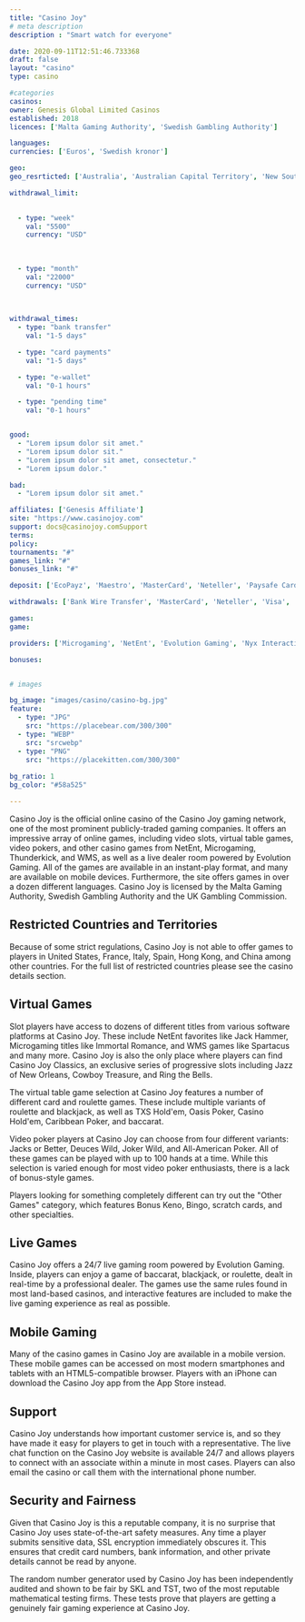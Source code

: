 ```yaml
---
title: "Casino Joy"
# meta description
description : "Smart watch for everyone"

date: 2020-09-11T12:51:46.733368
draft: false
layout: "casino" 
type: casino

#categories
casinos: 
owner: Genesis Global Limited Casinos
established: 2018
licences: ['Malta Gaming Authority', 'Swedish Gambling Authority']

languages: 
currencies: ['Euros', 'Swedish kronor']

geo: 
geo_resrticted: ['Australia', 'Australian Capital Territory', 'New South Wales', 'Northern Territory', 'Queensland', 'South Australia', 'Tasmania', 'Victoria', 'Western Australia', 'Belgium', 'Denmark', 'France', 'Germany', 'Schleswig-Holstein', 'Hungary', 'Iran', 'Israel', 'Italy', 'Metropolitan France', 'Portugal', 'Puerto Rico', 'Romania', 'Slovenia', 'Spain', 'Switzerland', 'Turkey', 'Ukraine', 'United Kingdom', 'United States', 'Alabama', 'Alaska', 'American Samoa', 'Arizona', 'Arkansas', 'California', 'Colorado', 'Connecticut', 'Delaware', 'District of Columbia', 'Florida', 'Georgia(US)', 'Guam', 'Hawaii', 'Idaho', 'Illinois', 'Indiana', 'Iowa', 'Kansas', 'Kentucky', 'Louisiana', 'Maine', 'Maryland', 'Massachusetts', 'Michigan', 'Minnesota', 'Mississippi', 'Missouri', 'Montana', 'Nebraska', 'Nevada', 'New Hampshire', 'New Jersey', 'New Mexico', 'New York', 'North Carolina', 'North Dakota', 'Northern Mariana Islands', 'Ohio', 'Oklahoma', 'Oregon', 'Pennsylvania', 'Rhode Island', 'South Carolina', 'South Dakota', 'Tennessee', 'Texas', 'U.S. Virgin Islands', 'Utah', 'Vermont', 'Virginia', 'Washington', 'West Virginia', 'Wisconsin', 'Wyoming']

withdrawal_limit:

  
  - type: "week"
    val: "5500"
    currency: "USD"
  
  
  
  - type: "month"
    val: "22000"
    currency: "USD"
  
  

withdrawal_times:
  - type: "bank transfer"
    val: "1-5 days"

  - type: "card payments"
    val: "1-5 days"

  - type: "e-wallet"
    val: "0-1 hours"

  - type: "pending time"
    val: "0-1 hours"


good:
  - "Lorem ipsum dolor sit amet."
  - "Lorem ipsum dolor sit."
  - "Lorem ipsum dolor sit amet, consectetur."
  - "Lorem ipsum dolor."

bad:
  - "Lorem ipsum dolor sit amet."

affiliates: ['Genesis Affiliate']
site: "https://www.casinojoy.com"
support: docs@casinojoy.comSupport
terms:
policy:
tournaments: "#"
games_link: "#"
bonuses_link: "#"

deposit: ['EcoPayz', 'Maestro', 'MasterCard', 'Neteller', 'Paysafe Card', 'Visa', 'Entropay', 'Skrill', 'Rapid Transfer']

withdrawals: ['Bank Wire Transfer', 'MasterCard', 'Neteller', 'Visa', 'Entropay', 'EcoPayz', 'Online Bank Transfer', 'Skrill', 'Rapid Transfer']

games: 
game:

providers: ['Microgaming', 'NetEnt', 'Evolution Gaming', 'Nyx Interactive', "Play'n GO", 'Quickspin', 'Yggdrasil Gaming', 'Red Tiger Gaming', 'Skywind Group']

bonuses:


# images

bg_image: "images/casino/casino-bg.jpg"  
feature:
  - type: "JPG" 
    src: "https://placebear.com/300/300"
  - type: "WEBP"
    src: "srcwebp"
  - type: "PNG"
    src: "https://placekitten.com/300/300"  
 
bg_ratio: 1 
bg_color: "#58a525"  

---
```


Casino Joy is the official online casino of the Casino Joy gaming network, one of the most prominent publicly-traded gaming companies. It offers an impressive array of online games, including video slots, virtual table games, video pokers, and other casino games from NetEnt, Microgaming, Thunderkick, and WMS, as well as a live dealer room powered by Evolution Gaming. All of the games are available in an instant-play format, and many are available on mobile devices. Furthermore, the site offers games in over a dozen different languages. Casino Joy is licensed by the Malta Gaming Authority, Swedish Gambling Authority and the UK Gambling Commission.

## Restricted Countries and Territories
Because of some strict regulations, Casino Joy is not able to offer games to players in United States, France, Italy, Spain, Hong Kong, and China among other countries. For the full list of restricted countries please see the casino details section.

## Virtual Games
Slot players have access to dozens of different titles from various software platforms at Casino Joy. These include NetEnt favorites like Jack Hammer, Microgaming titles like Immortal Romance, and WMS games like Spartacus and many more. Casino Joy is also the only place where players can find Casino Joy Classics, an exclusive series of progressive slots including Jazz of New Orleans, Cowboy Treasure, and Ring the Bells.

The virtual table game selection at Casino Joy features a number of different card and roulette games. These include multiple variants of roulette and blackjack, as well as TXS Hold'em, Oasis Poker, Casino Hold'em, Caribbean Poker, and baccarat.

Video poker players at Casino Joy can choose from four different variants: Jacks or Better, Deuces Wild, Joker Wild, and All-American Poker. All of these games can be played with up to 100 hands at a time. While this selection is varied enough for most video poker enthusiasts, there is a lack of bonus-style games.

Players looking for something completely different can try out the "Other Games" category, which features Bonus Keno, Bingo, scratch cards, and other specialties.

## Live Games
Casino Joy offers a 24/7 live gaming room powered by Evolution Gaming. Inside, players can enjoy a game of baccarat, blackjack, or roulette, dealt in real-time by a professional dealer. The games use the same rules found in most land-based casinos, and interactive features are included to make the live gaming experience as real as possible.

## Mobile Gaming
Many of the casino games in Casino Joy are available in a mobile version. These mobile games can be accessed on most modern smartphones and tablets with an HTML5-compatible browser. Players with an iPhone can download the Casino Joy app from the App Store instead.

## Support
Casino Joy understands how important customer service is, and so they have made it easy for players to get in touch with a representative. The live chat function on the Casino Joy website is available 24/7 and allows players to connect with an associate within a minute in most cases. Players can also email the casino or call them with the international phone number.

## Security and Fairness
Given that Casino Joy is this a reputable company, it is no surprise that Casino Joy uses state-of-the-art safety measures. Any time a player submits sensitive data, SSL encryption immediately obscures it. This ensures that credit card numbers, bank information, and other private details cannot be read by anyone.

The random number generator used by Casino Joy has been independently audited and shown to be fair by SKL and TST, two of the most reputable mathematical testing firms. These tests prove that players are getting a genuinely fair gaming experience at Casino Joy.